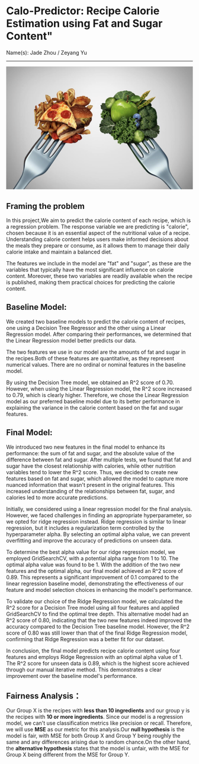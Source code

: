 
# Calo-Predictor: Recipe Calorie Estimation using Fat and Sugar Content"

Name(s): Jade Zhou / Zeyang Yu


---
<p align="center">
  <img src="food.JPG" width="550" title="hover text">
</p>

## Framing the problem

In this project,We aim to predict the calorie content of each recipe, which is a regression problem. The response variable we are predicting is "calorie", chosen because it is an essential aspect of the nutritional value of a recipe. Understanding calorie content helps users make informed decisions about the meals they prepare or consume, as it allows them to manage their daily calorie intake and maintain a balanced diet.

The features we include in the model are "fat" and "sugar", as these are the variables that typically have the most significant influence on calorie content. Moreover, these two variables are readily available when the recipe is published, making them practical choices for predicting the calorie content.

##  Baseline Model:

We created two baseline models to predict the calorie content of recipes, one using a Decision Tree Regressor and the other using a Linear Regression model. After comparing their performances, we determined that the Linear Regression model better predicts our data.

The two features we use in our model are the amounts of fat and sugar in the recipes.Both of these features are quantitative, as they represent numerical values. There are no ordinal or nominal features in the baseline model.

By using the Decision Tree model, we obtained an R^2 score of 0.70. However, when using the Linear Regression model, the R^2 score increased to 0.79, which is clearly higher. Therefore, we chose the Linear Regression model as our preferred baseline model due to its better performance in explaining the variance in the calorie content based on the fat and sugar features.

##  Final Model:

We introduced two new features in the final model to enhance its performance: the sum of fat and sugar, and the absolute value of the difference between fat and sugar. After multiple tests, we found that fat and sugar have the closest relationship with calories, while other nutrition variables tend to lower the R^2 score. Thus, we decided to create new features based on fat and sugar, which allowed the model to capture more nuanced information that wasn't present in the original features. This increased understanding of the relationships between fat, sugar, and calories led to more accurate predictions.

Initially, we considered using a linear regression model for the final analysis. However, we faced challenges in finding an appropriate hyperparameter, so we opted for ridge regression instead. Ridge regression is similar to linear regression, but it includes a regularization term controlled by the hyperparameter alpha. By selecting an optimal alpha value, we can prevent overfitting and improve the accuracy of predictions on unseen data.

To determine the best alpha value for our ridge regression model, we employed GridSearchCV, with a potential alpha range from 1 to 10. The optimal alpha value was found to be 1. With the addition of the two new features and the optimal alpha, our final model achieved an R^2 score of 0.89. This represents a significant improvement of 0.1 compared to the linear regression baseline model, demonstrating the effectiveness of our feature and model selection choices in enhancing the model's performance.

To validate our choice of the Ridge Regression model, we calculated the R^2 score for a Decision Tree model using all four features and applied GridSearchCV to find the optimal tree depth. This alternative model had an R^2 score of 0.80, indicating that the two new features indeed improved the accuracy compared to the Decision Tree baseline model. However, the R^2 score of 0.80 was still lower than that of the final Ridge Regression model, confirming that Ridge Regression was a better fit for our dataset.

In conclusion, the final model predicts recipe calorie content using four features and employs Ridge Regression with an optimal alpha value of 1. The R^2 score for unseen data is 0.89, which is the highest score achieved through our manual iterative method. This demonstrates a clear improvement over the baseline model's performance.

## Fairness Analysis：
Our Group X is the recipes with **less than 10 ingredients** and our group y is the recipes with **10 or more ingredients**. Since our model is a regression model, we can't use classification metrics like precision or recall. Therefore, we will use **MSE** as our metric for this analysis.Our **null hypothesis** is the model is fair, with MSE for both Group X and Group Y being roughly the same and any differences arising due to random chance.On the other hand, the **alternative hypothesis** states that the model is unfair, with the MSE for Group X being different from the MSE for Group Y.
